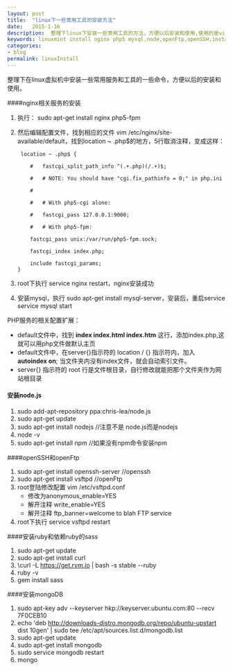 ```yaml
---
layout: post
title:  "linux下一些常用工具的安装方法"
date:   2015-1-16
description:  整理下linux下安装一些常用工具的方法，方便以后安装和使用,使用的是virtualbox中安装的liunxmint
keywords: linuxmint install nginx php5 mysql,node,openFtp,openSSH,install rvm ruby sass,install mongoDB
categories:
- blog
permalink: linuxInstall
---
```


整理下在linux虚拟机中安装一些常用服务和工具的一些命令，方便以后的安装和使用。

####nginx相关服务的安装

 1. 执行： sudo apt-get install nginx php5-fpm
 2. 然后编辑配置文件，找到相应的文件 vim  /etc/nginx/site-available/default，找到location ~ .php$的地方，5行取消注释，变成这样：
 
         location ~ .php$ {

            #   fastcgi_split_path_info ^(.+.php)(/.+)$;
    
            #   # NOTE: You should have "cgi.fix_pathinfo = 0;" in php.ini
    
            #
        
            #   # With php5-cgi alone:
    
            #   fastcgi_pass 127.0.0.1:9000;
    
            #   # With php5-fpm:
    
            fastcgi_pass unix:/var/run/php5-fpm.sock;
    
            fastcgi_index index.php;
    
            include fastcgi_params;
        }

 3. root下执行 service nginx restart，nginx安装成功
 4. 安装mysql，执行 sudo apt-get install mysql-server，安装后，重启service service mysql start

PHP服务的相关配置扩展：

- default文件中，找到 **index index.html index.htm**  这行，添加index.php,这就可以用php文件做默认主页
- default文件中，在server{}指示符的 location / {} 指示符内，加入 **autoindex on**; 当文件夹内没有index文件，就会自动索引文件。
- server{} 指示符的 root 行是文件根目录，自行修改就能把那个文件夹作为网站根目录

#### 安装node.js

 1. sudo add-apt-repository ppa:chris-lea/node.js 
 2. sudo apt-get update
 3. sudo apt-get install nodejs   //注意不是 node.js而是nodejs
 4. node -v
 5. sudo apt-get install npm  //如果没有npm命令安装npm

####openSSH和openFtp

 1. sudo apt-get install openssh-server   //openssh
 2. sudo apt-get install vsftpd         //openFtp
 3.  root登陆修改配置 vim /etc/vsftpd.conf
     - 修改为anonymous_enable=YES
     - 解开注释 write_enable=YES
     - 解开注释 ftp_banner=welcome to blah FTP service
 4. root下执行 service vsftpd restart  

####安装ruby和依赖ruby的sass

 1. sudo apt-get update
 2. sudo apt-get install curl
 3. \curl -L https://get.rvm.io | bash -s stable --ruby
 4. ruby -v
 5. gem install sass

####安装mongoDB

 1. sudo apt-key adv --keyserver hkp://keyserver.ubuntu.com:80 --recv 7F0CEB10
 2. echo 'deb http://downloads-distro.mongodb.org/repo/ubuntu-upstart dist 10gen' | sudo tee /etc/apt/sources.list.d/mongodb.list
 3. sudo apt-get update
 4. sudo apt-get install mongodb
 5. sudo service mongodb restart
 6. mongo

    